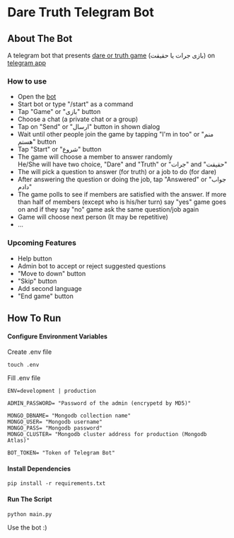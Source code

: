 # Dare Truth Telegram Bot
## About The Bot
A telegram bot that presents [dare or truth game](https://en.wikipedia.org/wiki/Truth_or_dare%3F) (بازی جرات یا حقیقت) on [telegram  app](https://telegram.org/)
### How to use
- Open the [bot](https://telegram.me/d4r37ruth_bot)
- Start bot or type "/start" as a command
- Tap "Game" or "بازی" button
- Choose a chat (a private chat or a group)
- Tap on "Send" or "ارسال" button in shown dialog
- Wait until other people join the game by tapping "I'm in too" or "منم هستم" button
- Tap "Start" or "شروع" button
- The game will choose a member to answer randomly \
He/She will have two choice, "Dare" and "Truth" or "جرات" and "حقیقت" 
- The will pick a question to answer (for truth) or a job to do (for dare)
- After answering the question or doing the job, tap "Answered" or "جواب دادم"
- The game polls to see if members are satisfied with the answer.
If more than half of members (except who is his/her turn) say "yes" game goes on and if they say "no" game ask the same question/job again
- Game will choose next person (It may be repetitive)
- ...
### Upcoming Features
- Help button
- Admin bot to accept or reject suggested questions
- "Move to down" button
- "Skip" button
- Add second language
- "End game" button
## How To Run
#### Configure Environment Variables
Create .env file
```commandline
touch .env
```
Fill .env file
```.env
ENV=development | production

ADMIN_PASSWORD= "Password of the admin (encrypetd by MD5)"

MONGO_DBNAME= "Mongodb collection name"
MONGO_USER= "Mongodb username"
MONGO_PASS= "Mongodb password"
MONGO_CLUSTER= "Mongodb cluster address for production (Mongodb Atlas)"

BOT_TOKEN= "Token of Telegram Bot"
```
#### Install Dependencies
```commandline
pip install -r requirements.txt
```
#### Run The Script
```commandline
python main.py
```
Use the bot :)

